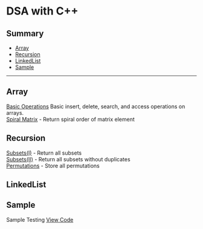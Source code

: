 # DSA with C++

## Summary
- [Array](#array)
- [Recursion](#recursion)
- [LinkedList](#linkedlist)
- [Sample](#sample)

---

## Array
[Basic Operations](./arraybasicop.cpp) Basic insert, delete, search, and access operations on arrays. </br>
[Spiral Matrix](./spiral_matrix.cpp) - Return spiral order of matrix element</br>
## Recursion
[Subsets(I)](./subsets(I).cpp) - Return all subsets </br>
[Subsets(II)](./subsets(II).cpp) - Return all subsets without duplicates</br>
[Permutations](./permutation.cpp) - Store all permutations</br>

## LinkedList

## Sample
Sample Testing [View Code](./sample.cpp)
